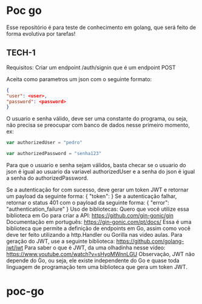 # Poc go

Esse repositório é para teste de conhecimento em golang, que será feito de forma evolutiva por tarefas!

## TECH-1

Requisitos:
Criar um endpoint /auth/signin que é um endpoint POST

Aceita como parametros um json com o seguinte formato:

```json
{
"user": <user>,
"password": <password>
}
```

O usuario e senha válido, deve ser uma constante do programa, ou seja, não precisa se preocupar com banco de dados nesse primeiro momento, ex:

```go
var authorizedUser = "pedro"

var authorizedPassword = "senha123"
```

Para que o usuario e senha sejam válidos, basta checar se o usuario do json é igual ao usuario da variavel authorizedUser e a senha do json é igual a senha do authorizedPassword.

Se a autenticação for com sucesso, deve gerar um token JWT e retornar um payload da seguinte forma:
{
"token": <token jwt>
}
Se a autenticação falhar, retornar o status 401 com o payload da seguinte forma:
{
"error": "authentication_failure"
}
Uso de bibliotecas:
Quero que você utilize essa biblioteca em Go para criar a API: https://github.com/gin-gonic/gin
Documentação em português: https://gin-gonic.com/pt/docs/
Essa é uma biblioteca que permite a definição de endpoints em Go, assim como você deve ter feito utilizando a http.Handler ou Gorilla nas video aulas.
Para geração do JWT, use a seguinte biblioteca:
https://github.com/golang-jwt/jwt
Para saber o que é JWT, da uma olhadinha nesse vídeo: https://www.youtube.com/watch?v=sHyoMWnnLGU
Observação, JWT não depende do Go, ou seja, ele existe independente do Go e quase toda linguagem de programação tem uma biblioteca que gera um token JWT.
# poc-go

